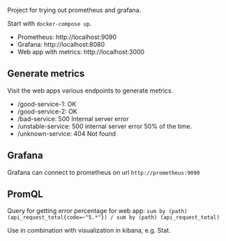 Project for trying out prometheus and grafana. 

Start with `docker-compose up`.
- Prometheus: http://localhost:9090
- Grafana: http://localhost:8080
- Web app with metrics: http://localhost:3000

## Generate metrics
Visit the web apps various endpoints to generate metrics. 
- /good-service-1: OK
- /good-service-2: OK
- /bad-service: 500 Internal server error
- /unstable-service: 500 internal server error 50% of the time.
- /unknown-service: 404 Not found

## Grafana
Grafana can connect to prometheus on url `http://prometheus:9090`

## PromQL
Query for getting error percentage for web app:
`sum by (path) (api_request_total{code=~"5.*"}) / sum by (path) (api_request_total)`

Use in combination with visualization in kibana, e.g. Stat.